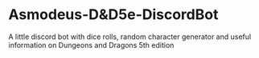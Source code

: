 # Asmodeus-D&D5e-DiscordBot

A little discord bot with dice rolls, random character generator and useful information on Dungeons and Dragons 5th edition
